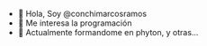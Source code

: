 - 👋 Hola, Soy @conchimarcosramos
- 👀 Me interesa la programación
- 🌱 Actualmente formandome en phyton, y otras...

<!---
conchimarcosramos/conchimarcosramos is a ✨ special ✨ repository because its `README.md` (this file) appears on your GitHub profile.
You can click the Preview link to take a look at your changes.
--->
